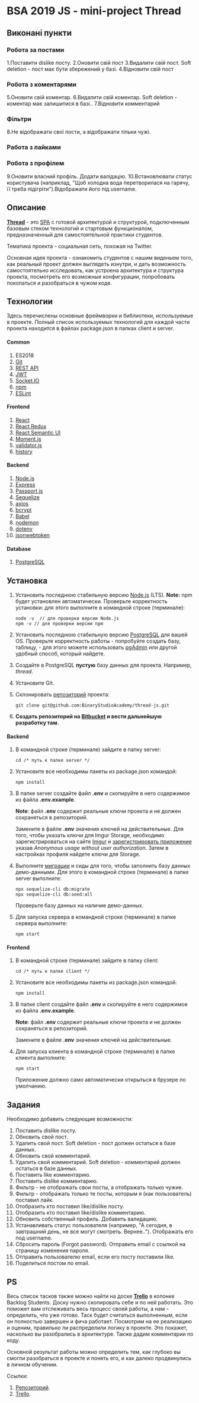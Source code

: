 # BSA 2019 JS - mini-project Thread
## Виконані пункти

### Робота за постами

1.Поставити dislike посту.
2.Оновити свій пост
3.Видалити свій пост. Soft deletion - пост має бути збережений у базі.
4.Відновити свій пост

### Робота з коментарями

5.Оновити свій коментар.
6.Видалити свій коментар. Soft deletion - коментар має залишитися в базі..
7.Відновити комментарий

### Фільтри

8.Не відображати свої пости, а відображати тільки чужі.

### Работа з лайками

### Робота з профілем

9.Оновити власний профіль. Додати валідацію.
10.Встановлювати статус користувача (наприклад, "Щоб холодна вода перетворилася на гарячу, її треба підігріти").Відображати його під username.

## Описание
[**Thread**](git@github.com:BinaryStudioAcademy/thread-js.git) - это [SPA](https://medium.com/NeotericEU/single-page-application-vs-multiple-page-application-2591588efe58 "SPA") с готовой архитектурой и структурой, подключенным базовым стеком технологий и стартовым функционалом, предназначенный для самостоятельной практики студентов.

Тематика проекта - социальная сеть, похожая на Twitter.

Основная идея проекта -  ознакомить студентов с нашим виденьем того, как реальный проект должен выглядеть изнутри, и дать возможность самостоятельно исследовать, как устроена архитектура и структура проекта, посмотреть его возможные конфигурации, попробовать покопаться и разобраться в чужом коде.


## Технологии

Здесь перечислены основные фреймворки и библиотеки, используемые в проекте. Полный список используемых технологий для каждой части проекта находится в файлах package.json в папках client и server.

#### Common
1. ES2018
2. [Git](https://git-scm.com/book/ru/v1/%D0%92%D0%B2%D0%B5%D0%B4%D0%B5%D0%BD%D0%B8%D0%B5-%D0%9E%D1%81%D0%BD%D0%BE%D0%B2%D1%8B-Git "Git")
3. [REST API](https://www.restapitutorial.com/lessons/restquicktips.html "REST API")
4. [JWT](https://en.wikipedia.org/wiki/JSON_Web_Token "JWT")
5. [Socket.IO](https://socket.io/docs/ "Socket.IO")
6. [npm](https://en.wikipedia.org/wiki/Npm_(software))
7. [ESLint](https://eslint.org/docs/user-guide/getting-started "ESLint")

#### Frontend
1. [React](https://reactjs.org/docs/getting-started.html "React")
2. [React Redux](https://redux.js.org/introduction/getting-started "React Redux")
3. [React Semantic UI](https://react.semantic-ui.com/ "React Semantic UI")
4. [Moment.js](https://momentjs.com/ "Moment.js")
5. [validator.js](https://www.npmjs.com/package/validator "validator.js")
6. [history](https://www.npmjs.com/package/history "history")

#### Backend
1. [Node.js](https://nodejs.org/en/ "Node.js")
2. [Express](https://expressjs.com/ru/guide/routing.html "Express")
3. [Passport.js](http://www.passportjs.org/docs/ "Passport.js")
4. [Sequelize](http://docs.sequelizejs.com/ "Sequelize")
5. [axios](https://www.npmjs.com/package/axios "axios")
6. [bcrypt](https://www.npmjs.com/package/bcrypt "bcrypt")
7. [Babel](https://babeljs.io/docs/en/index.html "Babel")
8. [nodemon](https://www.npmjs.com/package/nodemon "nodemon")
9. [dotenv](https://www.npmjs.com/package/dotenv "dotenv")
10. [jsonwebtoken](https://www.npmjs.com/package/jsonwebtoken "jsonwebtoken")

#### Database
1. [PostgreSQL](https://www.postgresql.org/download/ "PostgreSQL")

## Установка

1. Установить последнюю стабильную версию [Node.js](https://nodejs.org/en/ "Node.js") (LTS). **Note:** npm будет установлен автоматически. Проверьте корректность установки: для этого выполните в командной строке (терминале):

    ```
   node -v  // для проверки версии Node.js
   npm -v // для проверки версии npm
    ```
    
2. Установить последнюю стабильную версию [PostgreSQL](https://www.postgresql.org/download/ "PostgreSQL") для вашей OS. Проверьте корректность работы - попробуйте создать базу, таблицу, - для этого можете использовать [pgAdmin](https://www.pgadmin.org/ "pgAdmin") или другой удобный способ, который найдете.

3. Создайте в PostgreSQL **пустую** базу данных для проекта. Например, *thread*.

4. Установите Git.

5. Склонировать [репозиторий](https://github.com/BinaryStudioAcademy/thread-js) проекта:

    ```
    git clone git@github.com:BinaryStudioAcademy/thread-js.git
    ```
    
6. **Создать репозиторий на [Bitbucket](https://bitbucket.org/) и вести дальнейшую разработку там.**

#### Backend

1. В командной строке (терминале) зайдите в папку server:

    ```
    cd /* путь к папке server */
    ```

2. Установите все необходимы пакеты из package.json командой:

    ```
    npm install
    ```

3.  В папке server создайте файл **.env** и скопируйте в него содержимое из файла **.env.example**.

	**Note**: файл **.env** содержит реальные ключи проекта и не должен сохраняться в репозиторий.

	Замените в файле **.env** значения ключей на действительные.
	Для того, чтобы указать ключи для Imgur Storage, необходимо зарегистрироваться на сайте [Imgur](https://imgur.com/register "Imgur") и [зарегистрировать приложение](https://api.imgur.com/oauth2/addclient) указав *Anonymous usage without user authorization*. Затем в настройках профиля найдете ключи для Storage.

4. Выполните [миграции](http://docs.sequelizejs.com/manual/migrations.html#running-migrations "миграции") и сиды для того, чтобы заполнить базу данных демо-данными. Для этого в командной строке (терминале) в папке server выполните:

    ```
    npx sequelize-cli db:migrate
    npx sequelize-cli db:seed:all
    ```
    
	Проверьте базу данных на наличие демо-данных.

5. Для запуска сервера в командной строке (терминале) в папке сервера выполните:

    ```
    npm start
    ```

#### Frontend

1. В командной строке (терминале) зайдите в папку client:

    ```
    cd /* путь к папке client */
    ```

2. Установите все необходимы пакеты из package.json командой:

    ```
    npm install
    ```

3.  В папке client создайте файл **.env** и скопируйте в него содержимое из файла **.env.example**.

	**Note**: файл **.env** содержит реальные ключи проекта и не должен сохраняться в репозиторий.

	Замените в файле **.env** значения ключей на действительные.
    
4. Для запуска клиента в командной строке (терминале) в папке клиента выполните:

    ```
    npm start
    ```
    
    Приложение должно само автоматически открыться в брузере по умолчанию.
    
## Задания

Необходимо добавить следующие возможности:

1. Поставить dislike посту.
2. Обновить свой пост.
3. Удалить свой пост. Soft deletion - пост должен остаться в базе данных.
4. Обновить свой комментарий.
5. Удалить свой комментарий. Soft deletion - комментарий должен остаться в базе данных.
6. Поставить like комментарию.
7. Поставить dislike комментарию.
8. Фильтр - не отображать свои посты, а отображать только чужие.
9. Фильтр - отображать только те посты, которым я (как пользователь) поставил лайк.
10. Отобразить кто поставил like/dislike посту.
11. Отобразить кто поставил like/dislike комментарию.
12. Обновить собственный профиль. Добавить валидацию.
13. Устанавливать статус пользователя (например, "А сегодня, в завтрашний день, не все могут смотреть. Вернее.."). Отображать его под username.
14. Сбросить пароль (Forgot password). Отправить email с ссылкой на страницу изменения пароля.
15. Отправить пользователю email, если его посту поставили like.
16. Поделиться постом по email.

## PS
Весь список тасков также можно найти на доске [**Trello**](https://trello.com/b/9Y9ZIr6j "**Trello**") в колонке Backlog Students. Доску нужно скопировать себе и по ней работать. Это поможет вам отслеживать весь процесс своей работы, а нам - определить, что уже готово. Таск будет считаться выполненным, если он полностью завершен и фича работает. Посмотрим на ее реализацию и оценим, правильно ли распределили логику в проекте. Это покажет, насколько вы разобрались в архитектуре. Также дадим комментарии по коду.

Основной результат работы можно определить тем, как глубоко вы смогли разобраться в проекте и понять его, и как далеко продвинулись в личном обучении.

Ссылки:
1. [Репозиторий](https://github.com/BinaryStudioAcademy/thread-js).
2. [Trello](https://trello.com/b/9Y9ZIr6j).
